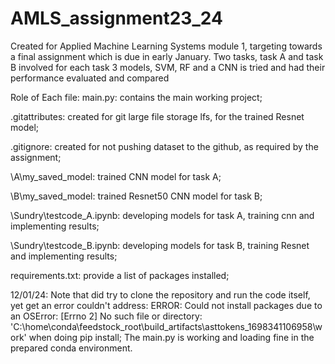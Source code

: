 # AMLS_assignment23_24
Created for Applied Machine Learning Systems module 1, targeting towards a final assignment which is due in early  January.
Two tasks, task A and task B involved
for each task 3 models, SVM, RF and a CNN is tried and had their performance evaluated and compared

Role of Each file:
main.py:
    contains the main working project;

.gitattributes:
    created for git large file storage lfs, for the trained Resnet model;

.gitignore:
    created for not pushing dataset to the github, as required by the assignment;

\A\my_saved_model:
    trained CNN model for task A;

\B\my_saved_model:
    trained Resnet50 CNN model for task B;

\Sundry\testcode_A.ipynb:
    developing models for task A, training cnn and implementing results;

\Sundry\testcode_B.ipynb:
    developing models for task B, training Resnet and implementing results;

requirements.txt:
    provide a list of packages installed;

12/01/24: Note that did try to clone the repository and run the code itself, yet get an error couldn't address:
ERROR: Could not install packages due to an OSError: [Errno 2] No such file or directory: 'C:\\home\\conda\\feedstock_root\\build_artifacts\\asttokens_1698341106958\\work'
when doing pip install; The main.py is working and loading fine in the prepared conda environment.
